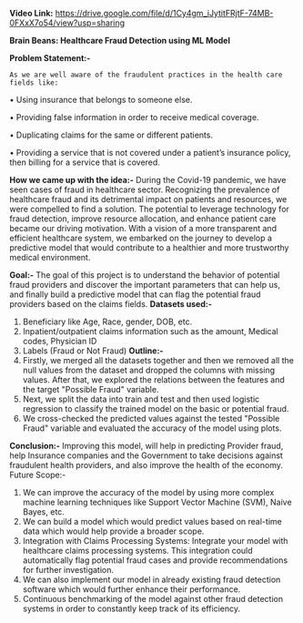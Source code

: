 **Video Link:** https://drive.google.com/file/d/1Cy4gm_iJytitFRjtF-74MB-0FXxX7o54/view?usp=sharing

**Brain Beans: Healthcare Fraud Detection using ML Model**

**Problem Statement:-** 

    As we are well aware of the fraudulent practices in the health care fields like:
    
•	Using insurance that belongs to someone else.

•	Providing false information in order to receive medical coverage.

•	Duplicating claims for the same or different patients.

•	Providing a service that is not covered under a patient’s insurance policy, then billing for a service that is covered.


**How we came up with the idea:-**
During the Covid-19 pandemic, we have seen cases of fraud in healthcare sector. 
Recognizing the prevalence of healthcare fraud and its detrimental impact on patients and resources, we were compelled to find a solution. The potential to leverage technology for fraud detection,  improve resource allocation, and enhance patient care became our driving motivation. With a vision of a more transparent and efficient healthcare system, we embarked on the journey to develop a predictive model that would contribute to a healthier and more trustworthy medical environment.

**Goal:-**
The goal of this project is to understand the behavior of potential fraud providers and discover the important parameters that can help us, and finally build a predictive model that can flag the potential fraud providers based on the claims fields.
**Datasets used:-**
1. Beneficiary like Age, Race, gender, DOB, etc.
2. Inpatient/outpatient claims information such as the amount, Medical codes, Physician ID
3. Labels (Fraud or Not Fraud)
**Outline:-**
1. Firstly, we merged all the datasets together and then we removed all the null values from the dataset and dropped the columns with missing values. After that, we explored the relations between the features and the target "Possible Fraud" variable.
2. Next, we split the data into train and test and then used logistic regression to classify the trained model on the basic or potential fraud.
3. We cross-checked the predicted values against the tested "Possible Fraud" variable and evaluated the accuracy of the model using plots.

**Conclusion:-**
Improving this model, will help in predicting Provider fraud, help Insurance companies and the Government to take decisions against fraudulent health providers, and also improve the health of the economy.
Future Scope:- 
1. We can improve the accuracy of the model by using more complex machine learning techniques like Support Vector Machine (SVM), Naive Bayes, etc.
2. We can build a model which would predict values based on real-time data which would help provide a broader scope.
3.  Integration with Claims Processing Systems: Integrate your model with healthcare claims processing systems. This integration could automatically flag potential fraud cases and provide recommendations for further investigation.
4. We can also implement our model in already existing fraud detection software which would further enhance their performance.
5. Continuous benchmarking of the model against other fraud detection systems in order to constantly keep track of its efficiency.

